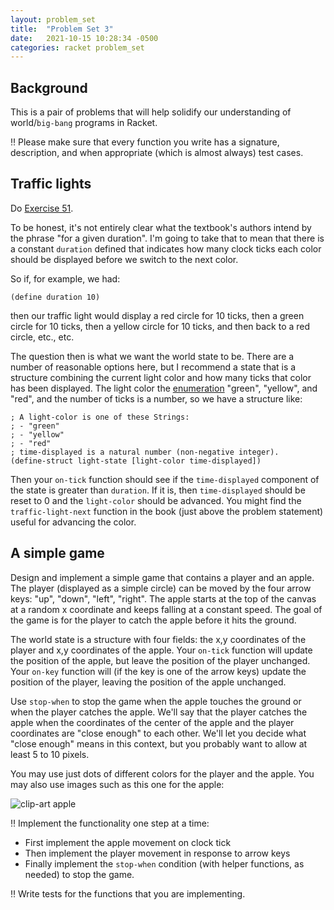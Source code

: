 ```yaml
---
layout: problem_set
title:  "Problem Set 3"
date:   2021-10-15 10:28:34 -0500
categories: racket problem_set
---
```


## Background

This is a pair of problems that will help solidify our understanding
of world/`big-bang` programs in Racket.

:bangbang: Please make sure that every function you write has a 
signature, description, and when appropriate (which is almost 
always) test cases.

## Traffic lights

Do [Exercise 51](https://htdp.org/2021-5-4/Book/part_one.html#%28counter._%28exercise._cond3%29%29).

To be honest, it's not entirely clear what the textbook's authors
intend by the phrase "for a given duration". I'm going to take that
to mean that there is a constant `duration` defined that indicates
how many clock ticks each color should be displayed before we switch
to the next color.

So if, for example, we had:

```racket
(define duration 10)
```

then our traffic light would display a red circle for 10 ticks, then
a green circle for 10 ticks, then a yellow circle for 10 ticks, 
and then back to a red circle, etc., etc.

The question then is what we want the world state to be. There are a
number of reasonable options here, but I recommend a state that is
a structure combining the current light color and how many ticks that color has been displayed. The light color the [enumeration](https://htdp.org/2021-5-4/Book/part_one.html#%28part._sec~3aenums%29) 
"green", "yellow", and "red", and the number of ticks is a number,
so we have a structure like:

```racket
; A light-color is one of these Strings:
; - "green"
; - "yellow"
; - "red"
; time-displayed is a natural number (non-negative integer).
(define-struct light-state [light-color time-displayed])
```

Then your `on-tick` function should see if the `time-displayed`
component of the state is greater than `duration`. If it is, then
`time-displayed` should be reset to 0 and the `light-color` should
be advanced. You might find the `traffic-light-next` function in the book (just above the problem statement) useful for advancing
the color.

## A simple game

Design and implement a simple game that contains a player and an apple. 
The player (displayed as a simple circle)
can be moved by the four arrow keys: "up", "down", "left",
"right". The apple starts at the top of the canvas at a random x
coordinate and keeps falling at a constant speed. The goal of the
game is for the player to catch the apple before it hits the
ground.

The world state is a structure with four fields: the x,y coordinates
of the player and x,y coordinates of the apple. Your `on-tick` 
function will update the position of the apple, but leave the 
position of the player unchanged. Your `on-key` function will (if
the key is one of the arrow keys) update the position of the player,
leaving the position of the apple unchanged.

Use `stop-when` to stop the game when the apple touches the ground
or when the player catches the apple. We'll say that the player 
catches the apple when the coordinates of the center of the apple 
and the player coordinates are "close enough" to each other. We'll
let you decide what "close enough" means in this context, but you
probably want to allow at least 5 to 10 pixels.

You may use just dots of different colors for the player and the
apple. You may also use images such as this one for the apple:

![clip-art apple](../assets/images/apple.png)

:bangbang: 
Implement the functionality one step at a time: 

- First implement the apple movement on clock tick
- Then implement the player movement in response to arrow keys
- Finally implement the `stop-when` condition (with helper 
  functions, as needed) to stop the game. 
  
:bangbang: Write tests for the functions that you are implementing.

